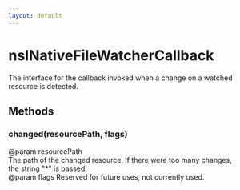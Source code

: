 ```yaml
---
layout: default
---
```


# nsINativeFileWatcherCallback #
  
The interface for the callback invoked when a change on a watched  
resource is detected.  
  

## Methods ##

### changed(resourcePath, flags) ###
  
@param resourcePath  
       The path of the changed resource. If there were too many changes,  
       the string "*" is passed.  
@param flags Reserved for future uses, not currently used.  
  
